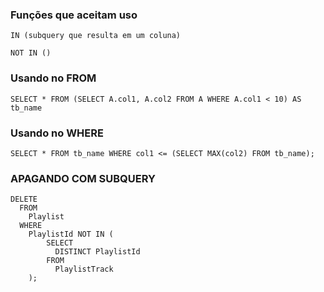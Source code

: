 ### Funções que aceitam uso
<pre><code>IN (subquery que resulta em um coluna)</code></pre>

<pre><code>NOT IN ()</code></pre>

### Usando no FROM
<pre><code>SELECT * FROM (SELECT A.col1, A.col2 FROM A WHERE A.col1 < 10) AS tb_name</code></pre>

### Usando no WHERE
<pre><code>SELECT * FROM tb_name WHERE col1 <= (SELECT MAX(col2) FROM tb_name);</code></pre>

### APAGANDO COM SUBQUERY
<pre><code>DELETE
  FROM
    Playlist
  WHERE
    PlaylistId NOT IN (
        SELECT
          DISTINCT PlaylistId
        FROM
          PlaylistTrack
    );</code></pre>